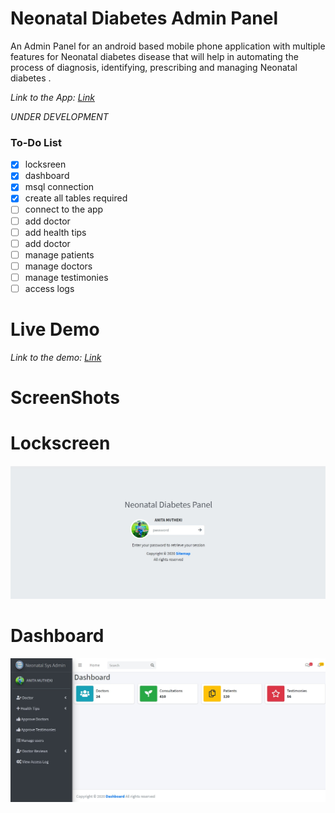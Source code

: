 # Neonatal Diabetes Admin Panel
 An Admin Panel for an android based mobile phone application with multiple features for Neonatal diabetes disease that will help in automating the process of diagnosis, identifying, prescribing and managing Neonatal diabetes .
 
 *Link to the App: <a href="https://github.com/kiduyu-klaus/NeonatalApp" >Link<a/>*
 
 *UNDER DEVELOPMENT*
 ### To-Do List

- [x] locksreen
- [x] dashboard
- [x] msql connection
- [x] create all tables required
- [ ] connect to the app
- [ ] add doctor
- [ ] add health tips
- [ ] add doctor
- [ ] manage patients
- [ ] manage doctors
- [ ] manage testimonies
- [ ] access logs

# Live Demo
*Link to the demo: <a href="https://the-bookhub.co.ke/neonatal_panel/" >Link<a/>*

# ScreenShots
# Lockscreen
<img src="./screenshots/lockscreen.jpg">

# Dashboard
<img src="./screenshots/dashboard.jpg">
